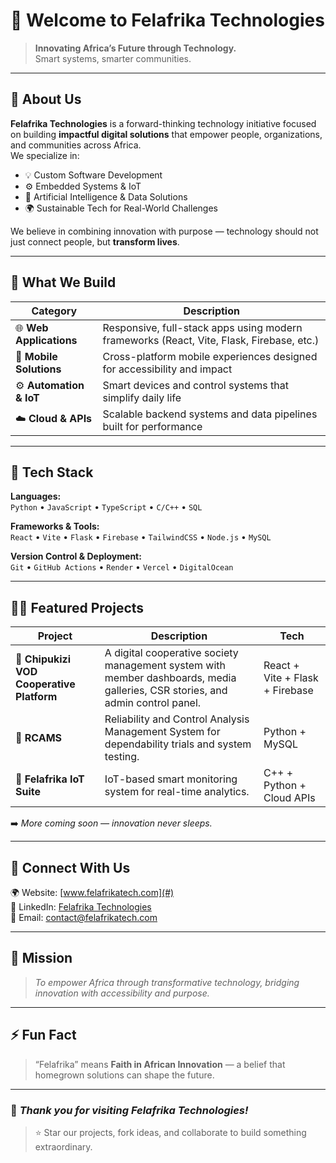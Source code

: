 # 👋 Welcome to **Felafrika Technologies**

> **Innovating Africa’s Future through Technology.**  
> Smart systems, smarter communities.

---

## 🚀 About Us

**Felafrika Technologies** is a forward-thinking technology initiative focused on building **impactful digital solutions** that empower people, organizations, and communities across Africa.  
We specialize in:
- 💡 Custom Software Development  
- ⚙️ Embedded Systems & IoT  
- 🧠 Artificial Intelligence & Data Solutions  
- 🌍 Sustainable Tech for Real-World Challenges  

We believe in combining innovation with purpose — technology should not just connect people, but **transform lives**.

---

## 🧩 What We Build

| Category | Description |
|-----------|-------------|
| 🌐 **Web Applications** | Responsive, full-stack apps using modern frameworks (React, Vite, Flask, Firebase, etc.) |
| 📱 **Mobile Solutions** | Cross-platform mobile experiences designed for accessibility and impact |
| ⚙️ **Automation & IoT** | Smart devices and control systems that simplify daily life |
| ☁️ **Cloud & APIs** | Scalable backend systems and data pipelines built for performance |

---

## 🧰 Tech Stack

**Languages:**  
`Python` • `JavaScript` • `TypeScript` • `C/C++` • `SQL`  

**Frameworks & Tools:**  
`React` • `Vite` • `Flask` • `Firebase` • `TailwindCSS` • `Node.js` • `MySQL`  

**Version Control & Deployment:**  
`Git` • `GitHub Actions` • `Render` • `Vercel` • `DigitalOcean`

---

## 🧑‍💻 Featured Projects

| Project | Description | Tech |
|----------|--------------|------|
| 🔹 **Chipukizi VOD Cooperative Platform** | A digital cooperative society management system with member dashboards, media galleries, CSR stories, and admin control panel. | React + Vite + Flask + Firebase |
| 🔹 **RCAMS** | Reliability and Control Analysis Management System for dependability trials and system testing. | Python + MySQL |
| 🔹 **Felafrika IoT Suite** | IoT-based smart monitoring system for real-time analytics. | C++ + Python + Cloud APIs |

➡️ _More coming soon — innovation never sleeps._

---

## 💬 Connect With Us

🌍 Website: [www.felafrikatech.com](#)  
💼 LinkedIn: [Felafrika Technologies](#)  
📧 Email: [contact@felafrikatech.com](mailto:contact@felafrikatech.com)

---

## 🏁 Mission

> _To empower Africa through transformative technology, bridging innovation with accessibility and purpose._

---

## ⚡ Fun Fact
> “Felafrika” means **Faith in African Innovation** — a belief that homegrown solutions can shape the future.

---

### 💚 _Thank you for visiting Felafrika Technologies!_
> ⭐ Star our projects, fork ideas, and collaborate to build something extraordinary.
